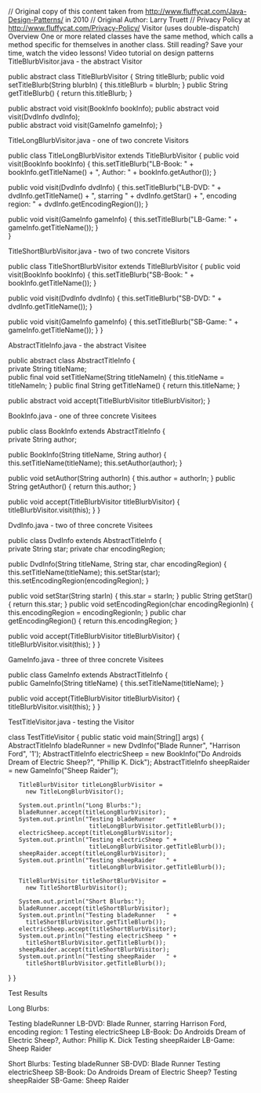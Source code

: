 // Original copy of this content taken from http://www.fluffycat.com/Java-Design-Patterns/ in 2010
// Original Author: Larry Truett
// Privacy Policy at http://www.fluffycat.com/Privacy-Policy/
Visitor (uses double-dispatch) Overview
One or more related classes have the same method, which calls a method specific for themselves in another class.
Still reading? Save your time, watch the video lessons!
Video tutorial on design patterns
TitleBlurbVisitor.java - the abstract Visitor

public abstract class TitleBlurbVisitor {
   String titleBlurb;
   public void setTitleBlurb(String blurbIn) {
       this.titleBlurb = blurbIn;
   }
   public String getTitleBlurb() {
       return this.titleBlurb;
   }
    
   public abstract void visit(BookInfo bookInfo);
   public abstract void visit(DvdInfo dvdInfo);   
   public abstract void visit(GameInfo gameInfo);
}   

TitleLongBlurbVisitor.java - one of two concrete Visitors

public class TitleLongBlurbVisitor extends TitleBlurbVisitor {
   public void visit(BookInfo bookInfo) {
       this.setTitleBlurb("LB-Book: " + 
                           bookInfo.getTitleName() + 
                           ", Author: " + 
                           bookInfo.getAuthor());
   }   
   
   public void visit(DvdInfo dvdInfo) {
       this.setTitleBlurb("LB-DVD: " + 
                           dvdInfo.getTitleName() + 
                           ", starring " + 
                           dvdInfo.getStar() + 
                           ", encoding region: " + 
                           dvdInfo.getEncodingRegion());
   }   
   
   public void visit(GameInfo gameInfo) {
       this.setTitleBlurb("LB-Game: " + 
                           gameInfo.getTitleName());
   }   
}   

TitleShortBlurbVisitor.java - two of two concrete Visitors

public class TitleShortBlurbVisitor extends TitleBlurbVisitor {
   public void visit(BookInfo bookInfo) {
       this.setTitleBlurb("SB-Book: " + bookInfo.getTitleName());
   }   
   
   public void visit(DvdInfo dvdInfo) {
       this.setTitleBlurb("SB-DVD: " + dvdInfo.getTitleName());
   }
   
   public void visit(GameInfo gameInfo) {
       this.setTitleBlurb("SB-Game: " + gameInfo.getTitleName());
   }
}

AbstractTitleInfo.java - the abstract Visitee

public abstract class AbstractTitleInfo {  
   private String titleName;    
   public final void setTitleName(String titleNameIn) {
       this.titleName = titleNameIn;
   }
   public final String getTitleName() {
       return this.titleName;
   }
    
   public abstract void accept(TitleBlurbVisitor titleBlurbVisitor);
}

BookInfo.java - one of three concrete Visitees

public class BookInfo extends AbstractTitleInfo {  
   private String author;
    
   public BookInfo(String titleName, String author) {
       this.setTitleName(titleName);
       this.setAuthor(author);
   }    
   
   public void setAuthor(String authorIn) {
       this.author = authorIn;
   }
   public String getAuthor() {
       return this.author;
   }
   
   public void accept(TitleBlurbVisitor titleBlurbVisitor) {
       titleBlurbVisitor.visit(this);
   }
}

DvdInfo.java - two of three concrete Visitees

public class DvdInfo extends AbstractTitleInfo {  
   private String star;
   private char encodingRegion;
    
   public DvdInfo(String titleName, 
                  String star, 
                  char encodingRegion) {
       this.setTitleName(titleName);
       this.setStar(star);
       this.setEncodingRegion(encodingRegion);
   }    
   
   public void setStar(String starIn) {
       this.star = starIn;
   }
   public String getStar() {
       return this.star;
   }
   public void setEncodingRegion(char encodingRegionIn) {
       this.encodingRegion = encodingRegionIn;
   }
   public char getEncodingRegion() {
       return this.encodingRegion;
   }
   
   public void accept(TitleBlurbVisitor titleBlurbVisitor) {
       titleBlurbVisitor.visit(this);
   } 
}

GameInfo.java - three of three concrete Visitees

public class GameInfo extends AbstractTitleInfo {  
   public GameInfo(String titleName) {
       this.setTitleName(titleName);
   }    
   
   public void accept(TitleBlurbVisitor titleBlurbVisitor) {
       titleBlurbVisitor.visit(this);
   }
}

TestTitleVisitor.java - testing the Visitor

class TestTitleVisitor {
   public static void main(String[] args) {
       AbstractTitleInfo bladeRunner = 
         new DvdInfo("Blade Runner", "Harrison Ford", '1');
       AbstractTitleInfo electricSheep = 
         new BookInfo("Do Androids Dream of Electric Sheep?", 
                      "Phillip K. Dick");
       AbstractTitleInfo sheepRaider = 
         new GameInfo("Sheep Raider");
       
       TitleBlurbVisitor titleLongBlurbVisitor = 
         new TitleLongBlurbVisitor();
       
       System.out.println("Long Blurbs:");     
       bladeRunner.accept(titleLongBlurbVisitor);
       System.out.println("Testing bladeRunner   " + 
                           titleLongBlurbVisitor.getTitleBlurb());
       electricSheep.accept(titleLongBlurbVisitor);
       System.out.println("Testing electricSheep " + 
                           titleLongBlurbVisitor.getTitleBlurb());
       sheepRaider.accept(titleLongBlurbVisitor);
       System.out.println("Testing sheepRaider   " + 
                           titleLongBlurbVisitor.getTitleBlurb());
       
       TitleBlurbVisitor titleShortBlurbVisitor = 
         new TitleShortBlurbVisitor();
       
       System.out.println("Short Blurbs:");     
       bladeRunner.accept(titleShortBlurbVisitor);
       System.out.println("Testing bladeRunner   " + 
         titleShortBlurbVisitor.getTitleBlurb());
       electricSheep.accept(titleShortBlurbVisitor);
       System.out.println("Testing electricSheep " + 
         titleShortBlurbVisitor.getTitleBlurb());
       sheepRaider.accept(titleShortBlurbVisitor);
       System.out.println("Testing sheepRaider   " + 
         titleShortBlurbVisitor.getTitleBlurb());
   }
}      

Test Results

Long Blurbs:


Testing bladeRunner   LB-DVD: 
  Blade Runner, starring Harrison Ford, encoding region: 1
Testing electricSheep LB-Book: 
  Do Androids Dream of Electric Sheep?, Author: Phillip K. Dick
Testing sheepRaider   LB-Game: 
  Sheep Raider


Short Blurbs:
Testing bladeRunner   SB-DVD: 
  Blade Runner
Testing electricSheep SB-Book: 
  Do Androids Dream of Electric Sheep?
Testing sheepRaider   SB-Game: 
  Sheep Raider 